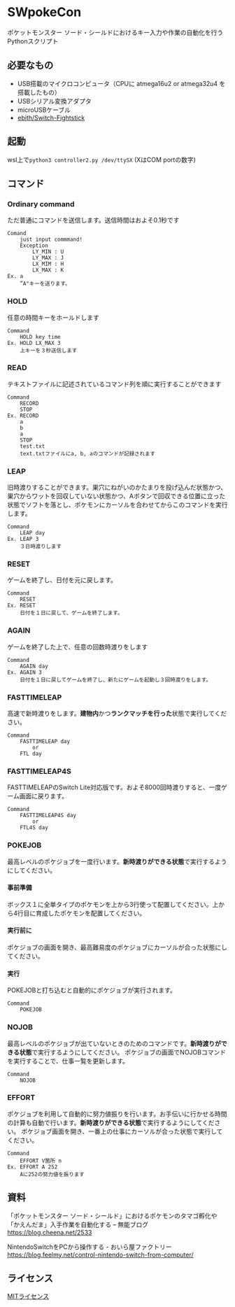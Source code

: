 # SWpokeCon
ポケットモンスター ソード・シールドにおけるキー入力や作業の自動化を行うPythonスクリプト

## 必要なもの
- USB搭載のマイクロコンピュータ（CPUに atmega16u2 or atmega32u4 を搭載したもの）
- USBシリアル変換アダプタ
- microUSBケーブル
- [ebith/Switch-Fightstick](https://github.com/ebith/Switch-Fightstick)

## 起動
wsl上で`python3 controller2.py /dev/ttySX` (XはCOM portの数字)

## コマンド
### Ordinary command
ただ普通にコマンドを送信します。送信時間はおよそ0.1秒です

    Comand
        just input commmand!
        Exception
            LY_MIN : U
            LY_MAX : J
            LX_MIM : H
            LX_MAX : K
    Ex. a
        ”A"キーを送ります。

### HOLD
任意の時間キーをホールドします

    Command
        HOLD key time
    Ex. HOLD LX_MAX 3
        上キーを３秒送信します

### READ
テキストファイルに記述されているコマンド列を順に実行することができます

    Command
        RECORD
        STOP
    Ex. RECORD
        a
        b
        a
        STOP
        test.txt
        text.txtファイルにa, b, aのコマンドが記録されます

### LEAP
旧時渡りすることができます。巣穴にねがいのかたまりを投げ込んだ状態かつ、巣穴からワットを回収していない状態かつ、Aボタンで回収できる位置に立った状態でソフトを落とし、ポケモンにカーソルを合わせてからこのコマンドを実行します。

    Command
        LEAP day
    Ex. LEAP 3
        ３日時渡りします

### RESET
ゲームを終了し、日付を元に戻します。

    Command
        RESET
    Ex. RESET
        日付を１日に戻して、ゲームを終了します。

### AGAIN
ゲームを終了した上で、任意の回数時渡りをします

    Command
        AGAIN day
    Ex. AGAIN 3
        日付を１日に戻してゲームを終了し、新たにゲームを起動し３回時渡りをします。

### FASTTIMELEAP
高速で新時渡りをします。**建物内**かつ**ランクマッチを行った**状態で実行してください。

    Command
        FASTTIMELEAP day
            or
        FTL day
        
### FASTTIMELEAP4S
FASTTIMELEAPのSwitch Lite対応版です。およそ8000回時渡りすると、一度ゲーム画面に戻ります。

    Command
        FASTTIMELEAP4S day
            or
        FTL4S day

### POKEJOB
最高レベルのポケジョブを一度行います。**新時渡りができる状態**で実行するようにしてください。
#### 事前準備
ボックス１に全単タイプのポケモンを上から3行使って配置してください。上から4行目に育成したポケモンを配置してください。
#### 実行前に
ポケジョブの画面を開き、最高難易度のポケジョブにカーソルが合った状態にしてください。
#### 実行
POKEJOBと打ち込むと自動的にポケジョブが実行されます。

    Command
        POKEJOB

### NOJOB
最高レベルのポケジョブが出ていないときのためのコマンドです。**新時渡りができる状態**で実行するようにしてください。
ポケジョブの画面でNOJOBコマンドを実行することで、仕事一覧を更新します。

    Command
        NOJOB

### EFFORT
ポケジョブを利用して自動的に努力値振りを行います。お手伝いに行かせる時間の計算も自動で行います。**新時渡りができる状態**で実行するようにしてください。
ポケジョブ画面を開き、一番上の仕事にカーソルが合った状態で実行してください。

    Command
        EFFORT V箇所 n
    Ex. EFFORT A 252
        Aに252の努力値を振ります


## 資料
「ポケットモンスター ソード・シールド」におけるポケモンのタマゴ孵化や「かえんだま」入手作業を自動化する – 無能ブログ  
https://blog.cheena.net/2533

NintendoSwitchをPCから操作する - おいら屋ファクトリー  
https://blog.feelmy.net/control-nintendo-switch-from-computer/

## ライセンス
[MITライセンス](https://github.com/cheenanet/pokemon-swsh-scripts/blob/master/LICENSE)
